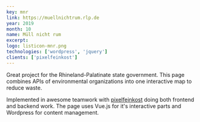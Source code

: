 ```yaml
---
key: mnr
link: https://muellnichtrum.rlp.de
year: 2019
month: 10
name: Müll nicht rum
excerpt:
logo: listicon-mnr.png
technologies: ['wordpress', 'jquery']
clients: ['pixelfeinkost']
---
```


Great project for the Rhineland-Palatinate state government. This page combines APIs of environmental organizations into one interactive map to reduce waste.

Implemented in awesome teamwork with <a href="https://pixelfeinkost.de/" target="_blank" rel="noopener noreferrer">pixelfeinkost</a> doing both frontend and backend work. The page uses Vue.js for it's interactive parts and Wordpress for content management.
